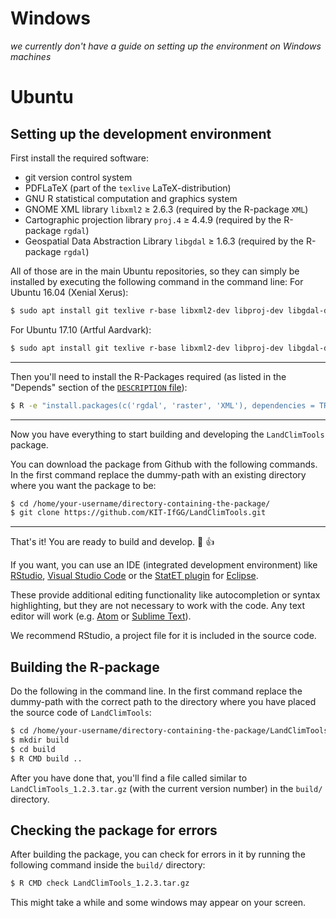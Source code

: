 # Windows

*we currently don't have a guide on setting up the environment on Windows machines*

# Ubuntu

## Setting up the development environment

First install the required software:
* git version control system
* PDFLaTeX (part of the `texlive` LaTeX-distribution)
* GNU R statistical computation and graphics system
* GNOME XML library `libxml2` ≥ 2.6.3 (required by the R-package `XML`)
* Cartographic projection library `proj.4` ≥ 4.4.9 (required by the R-package `rgdal`)
* Geospatial Data Abstraction Library `libgdal` ≥ 1.6.3 (required by the R-package `rgdal`)

All of those are in the main Ubuntu repositories, so they can simply be installed by executing the following command in the command line:
For Ubuntu 16.04 (Xenial Xerus):
```bash
$ sudo apt install git texlive r-base libxml2-dev libproj-dev libgdal-dev
```
For Ubuntu 17.10 (Artful Aardvark):
```bash
$ sudo apt install git texlive r-base libxml2-dev libproj-dev libgdal-dev libudunits2-dev
```

---

Then you'll need to install the R-Packages required (as listed in the "Depends" section of the [`DESCRIPTION` file](./DESCRIPTION)):
```bash
$ R -e "install.packages(c('rgdal', 'raster', 'XML'), dependencies = TRUE, repos = 'https://cran.r-project.org')"
```

---

Now you have everything to start building and developing the `LandClimTools` package.

You can download the package from Github with the following commands. In the first command replace the dummy-path with an existing directory where you want the package to be:
```bash
$ cd /home/your-username/directory-containing-the-package/
$ git clone https://github.com/KIT-IfGG/LandClimTools.git
```

---

That's it! You are ready to build and develop. :tada: :thumbsup:

If you want, you can use an IDE (integrated development environment) like [RStudio](https://www.rstudio.com/products/rstudio/download/), [Visual Studio Code](https://code.visualstudio.com) or the [StatET plugin](http://www.walware.de/goto/statet) for [Eclipse](http://www.eclipse.org/downloads/eclipse-packages/).

These provide additional editing functionality like autocompletion or syntax highlighting, but they are not necessary to work with the code. Any text editor will work (e.g. [Atom](https://atom.io) or [Sublime Text](https://sublimetext.com)).

We recommend RStudio, a project file for it is included in the source code.

## Building the R-package
Do the following in the command line. In the first command replace the dummy-path with the correct path to the directory where you have placed the source code of `LandClimTools`:
```bash
$ cd /home/your-username/directory-containing-the-package/LandClimTools
$ mkdir build
$ cd build
$ R CMD build ..
```
After you have done that, you'll find a file called similar to `LandClimTools_1.2.3.tar.gz` (with the current version number) in the `build/` directory.

## Checking the package for errors

After building the package, you can check for errors in it by running the following command inside the `build/` directory:
```bash
$ R CMD check LandClimTools_1.2.3.tar.gz
```
This might take a while and some windows may appear on your screen.
